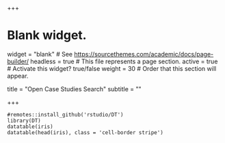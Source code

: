 
+++
# Blank widget.
widget = "blank"  # See https://sourcethemes.com/academic/docs/page-builder/
headless = true  # This file represents a page section.
active = true # Activate this widget? true/false
weight = 30  # Order that this section will appear.

title = "Open Case Studies Search"
subtitle = ""

+++

```{r, eval=TRUE, echo = FALSE}
#remotes::install_github('rstudio/DT')
library(DT)
datatable(iris)
datatable(head(iris), class = 'cell-border stripe')
```
